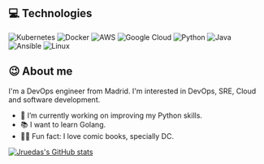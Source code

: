 💻 Technologies
---
![Kubernetes](https://img.shields.io/badge/kubernetes-%23326ce5.svg?style=flat&logo=kubernetes&logoColor=white)
![Docker](https://img.shields.io/badge/docker-%230db7ed.svg?style=flat&logo=docker&logoColor=white)
![AWS](https://img.shields.io/badge/AWS-%23FF9900.svg?style=flat&logo=amazon-aws&logoColor=white)
![Google Cloud](https://img.shields.io/badge/GoogleCloud-%234285F4.svg?style=flat&logo=google-cloud&logoColor=white)
![Python](https://img.shields.io/badge/python-3670A0?style=flat&logo=python&logoColor=ffdd54)
![Java](https://img.shields.io/badge/java-%23ED8B00.svg?style=flat&logo=openjdk&logoColor=white)
![Ansible](https://img.shields.io/badge/ansible-%231A1918.svg?style=flat&logo=ansible&logoColor=white)
![Linux](https://img.shields.io/badge/Linux-FCC624?style=flat&logo=linux&logoColor=black)

😉 About me
---
I'm a DevOps engineer from Madrid. I'm interested in DevOps, SRE, Cloud and software development.

- 👷 I’m currently working on improving my Python skills.
- 📚 I want to learn Golang.
- 🦸🏻 Fun fact: I love comic books, specially DC.

[![Jruedas's GitHub stats](https://github-readme-stats.vercel.app/api?username=jruedas&theme=dark&show_icons=true)](https://github.com/anuraghazra/github-readme-stats)
